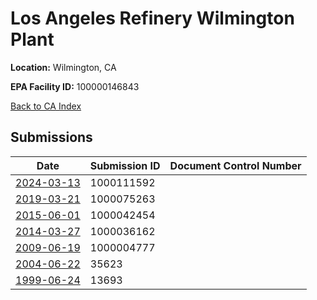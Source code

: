 # Los Angeles Refinery Wilmington Plant

**Location:** Wilmington, CA

**EPA Facility ID:** 100000146843

[Back to CA Index](../../index.md)

## Submissions

| Date | Submission ID | Document Control Number |
|------|--------------|-------------------------|
| [2024-03-13](submissions/1000111592.md) | 1000111592 |  |
| [2019-03-21](submissions/1000075263.md) | 1000075263 |  |
| [2015-06-01](submissions/1000042454.md) | 1000042454 |  |
| [2014-03-27](submissions/1000036162.md) | 1000036162 |  |
| [2009-06-19](submissions/1000004777.md) | 1000004777 |  |
| [2004-06-22](submissions/35623.md) | 35623 |  |
| [1999-06-24](submissions/13693.md) | 13693 |  |

